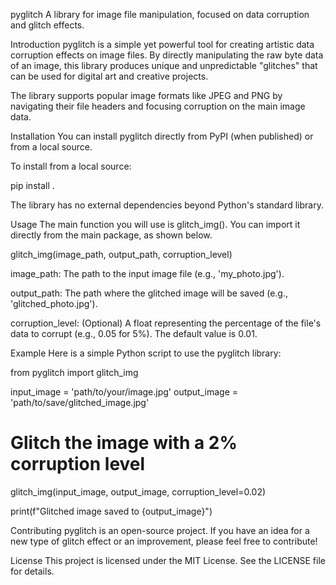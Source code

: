 pyglitch
A library for image file manipulation, focused on data corruption and glitch effects.

Introduction
pyglitch is a simple yet powerful tool for creating artistic data corruption effects on image files. By directly manipulating the raw byte data of an image, this library produces unique and unpredictable "glitches" that can be used for digital art and creative projects.

The library supports popular image formats like JPEG and PNG by navigating their file headers and focusing corruption on the main image data.

Installation
You can install pyglitch directly from PyPI (when published) or from a local source.

To install from a local source:

pip install .

The library has no external dependencies beyond Python's standard library.

Usage
The main function you will use is glitch_img(). You can import it directly from the main package, as shown below.

glitch_img(image_path, output_path, corruption_level)

image_path: The path to the input image file (e.g., 'my_photo.jpg').

output_path: The path where the glitched image will be saved (e.g., 'glitched_photo.jpg').

corruption_level: (Optional) A float representing the percentage of the file's data to corrupt (e.g., 0.05 for 5%). The default value is 0.01.

Example
Here is a simple Python script to use the pyglitch library:

from pyglitch import glitch_img

input_image = 'path/to/your/image.jpg'
output_image = 'path/to/save/glitched_image.jpg'

# Glitch the image with a 2% corruption level
glitch_img(input_image, output_image, corruption_level=0.02)

print(f"Glitched image saved to {output_image}")

Contributing
pyglitch is an open-source project. If you have an idea for a new type of glitch effect or an improvement, please feel free to contribute!

License
This project is licensed under the MIT License. See the LICENSE file for details.